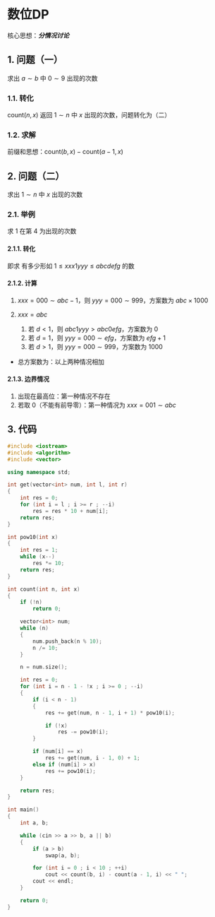 # 数位DP

核心思想：***分情况讨论***

## 1. 问题（一）

求出 $a \sim b$ 中 $0 \sim 9$ 出现的次数

### 1.1. 转化

$\text{count}(n, x)$ 返回 $1 \sim n$ 中 $x$ 出现的次数，问题转化为（二）

### 1.2. 求解

前缀和思想：$\text{count}(b, x) - \text{count}(a - 1, x)$

## 2. 问题（二）

求出 $1 \sim n$ 中 $x$ 出现的次数

### 2.1. 举例

求 $1$ 在第 $4$ 为出现的次数

#### 2.1.1. 转化

即求 有多少形如 $1 \le xxx1yyy \le abcdefg$ 的数

#### 2.1.2. 计算

1. $xxx = 000 \sim abc - 1$，则 $yyy = 000 \sim 999$，方案数为 $abc \times 1000$

2. $xxx = abc$
   1. 若 $d < 1$，则 $abc1yyy > abc0efg$，方案数为 $0$
   2. 若 $d = 1$，则 $yyy = 000 \sim efg$，方案数为 $efg + 1$
   3. 若 $d > 1$，则 $yyy = 000 \sim 999$，方案数为 $1000$

* 总方案数为：以上两种情况相加

#### 2.1.3. 边界情况

1. 出现在最高位：第一种情况不存在
2. 若取 $0$（不能有前导零）：第一种情况为 $xxx = 001 \sim abc$

## 3. 代码

```cpp
#include <iostream>
#include <algorithm>
#include <vector>

using namespace std;

int get(vector<int> num, int l, int r)
{
	int res = 0;
	for (int i = l ; i >= r ; --i)
		res = res * 10 + num[i];
	return res;
}

int pow10(int x)
{
	int res = 1;
	while (x--)
		res *= 10;
	return res;
}

int count(int n, int x)
{
	if (!n)
		return 0;

	vector<int> num;
	while (n)
	{
		num.push_back(n % 10);
		n /= 10;
	}

	n = num.size();

	int res = 0;
	for (int i = n - 1 - !x ; i >= 0 ; --i)
	{
		if (i < n - 1)
		{
			res += get(num, n - 1, i + 1) * pow10(i);

			if (!x)
				res -= pow10(i);
		}

		if (num[i] == x)
			res += get(num, i - 1, 0) + 1;
		else if (num[i] > x)
			res += pow10(i);
	}

	return res;
}

int main()
{
	int a, b;

	while (cin >> a >> b, a || b)
	{
		if (a > b)
			swap(a, b);

		for (int i = 0 ; i < 10 ; ++i)
			cout << count(b, i) - count(a - 1, i) << " ";
		cout << endl;
	}

	return 0;
}
```